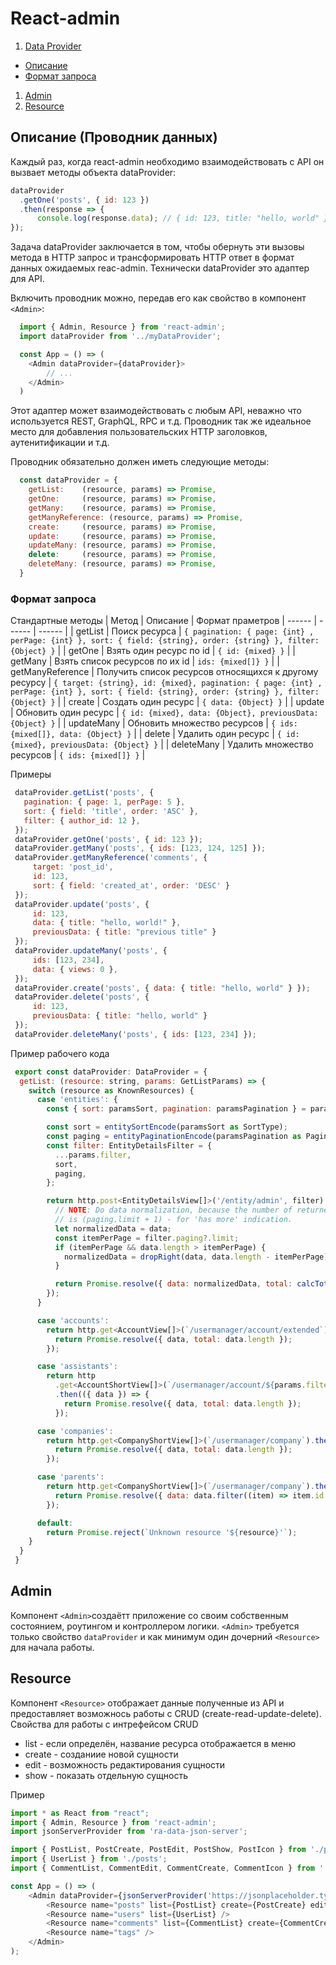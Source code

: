 # React-admin

 1. [Data Provider](#Data-Provider)
   * [Описание](#Описание)
   * [Формат запроса](#request-format)
 1. [Admin](#admin)
 1. [Resource](#resource)
  
## Описание (Проводник данных)
  
Каждый раз, когда react-admin необходимо взаимодействовать с API он вызвает методы объекта dataProvider:
```js
dataProvider
  .getOne('posts', { id: 123 })
  .then(response => {
      console.log(response.data); // { id: 123, title: "hello, world" }
});
```
Задача dataProvider заключается в том, чтобы обернуть эти вызовы метода в HTTP запрос и трансформировать HTTP ответ в формат данных ожидаемых reac-admin.
Технически dataProvider это адаптер для API.

Включить проводник можно, передав его как свойство в компонент ```<Admin>```:
```js
  import { Admin, Resource } from 'react-admin';
  import dataProvider from '../myDataProvider';

  const App = () => (
    <Admin dataProvider={dataProvider}>
        // ...
    </Admin>
  )
```
Этот адаптер может взаимодействовать с любым API, неважно что используется REST, GraphQL, RPC и т.д.
Проводник так же идеальное место для добавления пользовательских HTTP заголовков, аутенитификации и т.д.

Проводник обязательно должен иметь следующие методы:
```js
  const dataProvider = {
    getList:    (resource, params) => Promise,
    getOne:     (resource, params) => Promise,
    getMany:    (resource, params) => Promise,
    getManyReference: (resource, params) => Promise,
    create:     (resource, params) => Promise,
    update:     (resource, params) => Promise,
    updateMany: (resource, params) => Promise,
    delete:     (resource, params) => Promise,
    deleteMany: (resource, params) => Promise,
  }
```
### Формат запроса
Стандартные методы
| Метод | Описание | Формат праметров
| ------ | ------ | ------ |
| getList | Поиск ресурса | ```{ pagination: { page: {int} , perPage: {int} }, sort: { field: {string}, order: {string} }, filter: {Object} }``` |
| getOne | Взять один ресурс по id | ```{ id: {mixed} }``` |
| getMany | Взять список ресурсов по их id |  ```ids: {mixed[]} }``` |
| getManyReference | Получить список ресурсов относящихся к другому ресурсу | ```{ target: {string}, id: {mixed}, pagination: { page: {int} , perPage: {int} }, sort: { field: {string}, order: {string} }, filter: {Object} }``` |
| create | Создать один ресурс | ```{ data: {Object} }``` |
| update | Обновить один ресурс | ```{ id: {mixed}, data: {Object}, previousData: {Object} }``` |
| updateMany | Обновить множество ресурсов | ```{ ids: {mixed[]}, data: {Object} }``` |
| delete | Удалить один ресурс | ```{ id: {mixed}, previousData: {Object} }``` |
| deleteMany | Удалить множество ресурсов | ```{ ids: {mixed[]} }``` |

Примеры
```js
 dataProvider.getList('posts', {
   pagination: { page: 1, perPage: 5 },
   sort: { field: 'title', order: 'ASC' },
   filter: { author_id: 12 },
 });
 dataProvider.getOne('posts', { id: 123 });
 dataProvider.getMany('posts', { ids: [123, 124, 125] });
 dataProvider.getManyReference('comments', {
     target: 'post_id',
     id: 123,
     sort: { field: 'created_at', order: 'DESC' }
 });
 dataProvider.update('posts', {
     id: 123,
     data: { title: "hello, world!" },
     previousData: { title: "previous title" }
 });
 dataProvider.updateMany('posts', {
     ids: [123, 234],
     data: { views: 0 },
 });
 dataProvider.create('posts', { data: { title: "hello, world" } });
 dataProvider.delete('posts', {
     id: 123,
     previousData: { title: "hello, world" }
 });
 dataProvider.deleteMany('posts', { ids: [123, 234] });
```
Пример рабочего кода
```js
 export const dataProvider: DataProvider = {
  getList: (resource: string, params: GetListParams) => {
    switch (resource as KnownResources) {
      case 'entities': {
        const { sort: paramsSort, pagination: paramsPagination } = params;

        const sort = entitySortEncode(paramsSort as SortType);
        const paging = entityPaginationEncode(paramsPagination as PaginationType);
        const filter: EntityDetailsFilter = {
          ...params.filter,
          sort,
          paging,
        };

        return http.post<EntityDetailsView[]>('/entity/admin', filter).then(({ data }) => {
          // NOTE: Do data normalization, because the number of returned elements
          // is (paging.limit + 1) - for 'has more' indication.
          let normalizedData = data;
          const itemPerPage = filter.paging?.limit;
          if (itemPerPage && data.length > itemPerPage) {
            normalizedData = dropRight(data, data.length - itemPerPage);
          }

          return Promise.resolve({ data: normalizedData, total: calcTotal(data.length, paging) });
        });
      }

      case 'accounts':
        return http.get<AccountView[]>(`/usermanager/account/extended`).then(({ data }) => {
          return Promise.resolve({ data, total: data.length });
        });

      case 'assistants':
        return http
          .get<AccountShortView[]>(`/usermanager/account/${params.filter?.id}/assistant/available`)
          .then(({ data }) => {
            return Promise.resolve({ data, total: data.length });
          });

      case 'companies':
        return http.get<CompanyShortView[]>(`/usermanager/company`).then(({ data }) => {
          return Promise.resolve({ data, total: data.length });
        });

      case 'parents':
        return http.get<CompanyShortView[]>(`/usermanager/company`).then(({ data }) => {
          return Promise.resolve({ data: data.filter((item) => item.id !== +params.filter.id), total: data.length });
        });

      default:
        return Promise.reject(`Unknown resource '${resource}'`);
    }
  }
 }
```

## Admin

Компонент ```<Admin>```создаётт приложение со своим собственным состоянием, роутингом и контроллером логики.
```<Admin>``` требуется только свойство ```dataProvider``` и как минимум один дочерний ```<Resource>``` для начала работы.

## Resource

Компонент ```<Resource>``` отображает данные полученные из API и предоставляет возможнось работы с CRUD (create-read-update-delete).
Свойства для работы с интрефейсом CRUD
 * list - если определён, название ресурса отображается в меню
 * create - созданиие новой сущности
 * edit - возможность редактирования сущности
 * show - показать отдельную сущность
 
Пример
```js
import * as React from "react";
import { Admin, Resource } from 'react-admin';
import jsonServerProvider from 'ra-data-json-server';

import { PostList, PostCreate, PostEdit, PostShow, PostIcon } from './posts';
import { UserList } from './posts';
import { CommentList, CommentEdit, CommentCreate, CommentIcon } from './comments';

const App = () => (
    <Admin dataProvider={jsonServerProvider('https://jsonplaceholder.typicode.com')}>
        <Resource name="posts" list={PostList} create={PostCreate} edit={PostEdit} show={PostShow} icon={PostIcon} />
        <Resource name="users" list={UserList} />
        <Resource name="comments" list={CommentList} create={CommentCreate} edit={CommentEdit} icon={CommentIcon} />
        <Resource name="tags" />
    </Admin>
);
```
